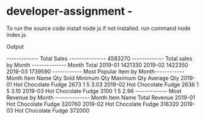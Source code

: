 # developer-assignment - 
To run the source code install node js if not installed.
run command 
node index.js



Output

------------- Total Sales --------------- 4583270
------------- Total sales by Month --------------
Month                                    Total
2019-01                                 1421330
2019-02                                 1422350
2019-03                                 1739590
------------ Most Popular Item by Month------------
Month            Item Name               Qty Sold        Minimum Qty     Maximum Qty             Average Qty
2019-01         Hot Chocolate Fudge             2673            1               5               3.03
2019-02         Hot Chocolate Fudge             2636            1               5               3.10
2019-03         Hot Chocolate Fudge             3100            1               5               2.96
------------- Most Revenue by Month --------------
Month            Item Name               Total Revenue
2019-01         Hot Chocolate Fudge             320760
2019-02         Hot Chocolate Fudge             316320
2019-03         Hot Chocolate Fudge             372000
